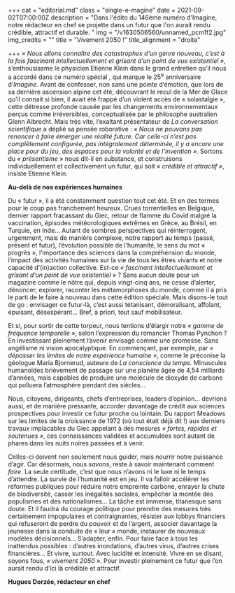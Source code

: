 +++
cat = "editorial.md"
class = "single-e-magine"
date = 2021-09-02T07:00:00Z
description = "Dans l'édito du 146ème numéro d'Imagine, notre rédacteur en chef se projette dans un futur que l'on aurait rendu crédible, attractif et durable. "
img = "/v1630506560/unnamed_pcm1f2.jpg"
img_credits = ""
title = "Vivement 2050 !"
title_alignment = "droite"

+++
_« Nous allons connaître des catastrophes d’un genre nouveau, c’est à la fois fascinant intellectuellement et grisant d’un point de vue existentiel »_, s’enthousiasme le physicien Etienne Klein dans le grand entretien qu’il nous a accordé dans ce numéro spécial , qui marque le 25<sup>e</sup> anniversaire d’_Imagine._ Avant de confesser, non sans une pointe d’émotion, que lors de sa dernière ascension alpine cet été, découvrant le recul de la Mer de Glace qu’il connait si bien, il avait été frappé d’un violent accès de « solastalgie », cette détresse profonde causée par les changements environnementaux perçus comme irréversibles, conceptualisée par le philosophe australien Glenn Albrecht. Mais très vite, l’exaltant présentateur de _La conversation scientifique_ a déplié sa pensée roborative : _« Nous ne pouvons pas renoncer à faire émerger une réalité future. Car celle-ci n’est pas complètement configurée, pas intégralement déterminée, il y a encore une place pour du jeu, des espaces pour la volonté et de l’invention »._ Sortons du _«&nbsp;présentisme »_ nous dit-il en substance, et construisons individuellement et collectivement un futur, qui soit _« crédible et attractif »_, insiste Etienne Klein.

**Au-delà de nos expériences humaines**

Du « futur », il a été constamment question tout cet été. Et en des termes pour le coup pas franchement heureux. Crues torrentielles en Belgique, dernier rapport fracassant du Giec, retour de flamme du Covid malgré la vaccination, épisodes météorologiques extrêmes en Grèce, au Brésil, en Turquie, en Inde… Autant de sombres perspectives qui réinterrogent, urgemment, mais de manière complexe, notre rapport au temps (passé, présent et futur), l’évolution possible de l’humanité, le sens du mot « progrès », l’importance des sciences dans la compréhension du monde, l’impact des activités humaines sur la vie de tous les êtres vivants et notre capacité d’(in)action collective. Est-ce _« fascinant intellectuellement et grisant d’un_ _point de vue existentiel »_ ? Sans aucun doute pour un magazine comme le nôtre qui, depuis vingt-cinq ans, ne cesse d’alerter, dénoncer, explorer, raconter les métamorphoses du monde, comme il a pris le parti de le faire à nouveau dans cette édition spéciale. Mais disons-le tout de go : envisager ce futur-là, c’est aussi tétanisant, démoralisant, affolant, épuisant, désespérant… Bref, a priori, tout sauf mobilisateur.

Et si, pour sortir de cette torpeur, nous tentions d’élargir notre _« gamme de fréquence temporelle »_, selon l’expression du romancier Thomas Pynchon ? En investissant pleinement l’avenir envisagé comme une promesse. Sans angélisme ni vision apocalyptique. En commençant, par exemple, par _« dépasser les limites_ _de notre expérience humaine »_, comme le préconise la géologue Maria Bjornerud, auteure de _La conscience du_ _temps_. Minuscules humanoïdes brièvement de passage sur une planète âgée de 4,54 milliards d’années, mais capables de produire une molécule de dioxyde de carbone qui polluera l’atmosphère pendant des siècles…

Nous, citoyens, dirigeants, chefs d’entreprises, leaders d’opinion… devrions aussi, et de manière pressante, accorder davantage de crédit aux sciences prospectives pour investir ce futur proche ou lointain. Du rapport Meadows sur les limites de la croissance de 1972 (où tout était déjà dit !) aux derniers travaux implacables du Giec appelant à des mesures _« fortes, rapides et soutenues »_, ces connaissances validées et accumulées sont autant de phares dans les nuits noires passées et à venir.

Celles-ci doivent non seulement nous guider, mais nourrir notre puissance d’agir. Car désormais, nous _savons_, reste à savoir maintenant comment _faire_. La seule certitude, c’est que nous n’avons ni le luxe ni le temps d’attendre. La survie de l’humanité est en jeu. Il va falloir accélérer les réformes publiques pour réduire notre empreinte carbone, enrayer la chute de biodiversité, casser les inégalités sociales, empêcher la montée des populismes et des nationalismes… La tâche est immense, titanesque sans doute. Et il faudra du courage politique pour prendre des mesures très certainement impopulaires et contraignantes, résister aux lobbys financiers qui refuseront de perdre du pouvoir et de l’argent, associer davantage la jeunesse dans la conduite de « leur » monde, instaurer de nouveaux modèles décisionnels... S’adapter, enfin. Pour faire face à tous les inattendus possibles : d’autres inondations, d’autres virus, d’autres crises financières… Et vivre, surtout. Avec lucidité et intensité. Vivre en se disant, soyons fous, _« vivement 2050 »_. Pour investir pleinement ce futur que l’on aurait rendu d’ici là crédible et attractif.

**Hugues Dorzée, rédacteur en chef**
